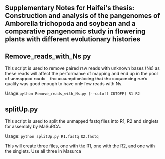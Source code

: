 ## Supplementary Notes for Haifei's thesis: Construction and analysis of the pangenomes of Amborella trichopoda and soybean and a comparative pangenomic study in flowering plants with different evolutionary histories

## Remove_reads_with_Ns.py

This script is used to remove paired raw reads with unknown bases (Ns) as these reads will affect the performance of mapping and end up in the pool of unmapped reads – the assumption being that the sequencing run’s quality was good enough to have only few reads with Ns.

Usage:`python Remove_reads_with_Ns.py [--cutoff CUTOFF] R1 R2`

## splitUp.py

This script is used to split the unmapped fastq files into R1, R2 and singlets for assembly by MaSuRCA. 

Usage: `python splitUp.py R1.fastq R2.fastq`

This will create three files, one with the R1, one with the R2, and one with the singlets. Use all three in Masurca
